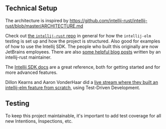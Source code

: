 ## Technical Setup

The architecture is inspired by https://github.com/intellij-rust/intellij-rust/blob/master/ARCHITECTURE.md

Check out [the `intellij-rust` repo](https://github.com/intellij-rust/intellij-rust) in general for how the `intellij-elm` testing is set up and how the project is structured. Also good for examples of how to use the Intellij SDK. The people who built this originally are now JetBrains employees. There are also [some helpful blog posts](https://kobzol.github.io/) written by an intellij-rust maintainer.

The [Intellij SDK docs](https://www.jetbrains.org/intellij/sdk/docs/intro/welcome.html) are a great reference, both for getting started and for more advanced features.

Dillon Kearns and Aaron VonderHaar did a [live stream where they built an intellij-elm feature from scratch](https://www.youtube.com/watch?v=8ihh7HNXlaU), using Test-Driven Development.

## Testing
To keep this project maintainable, it's important to add test coverage for all new Intentions, Inspections, etc.
